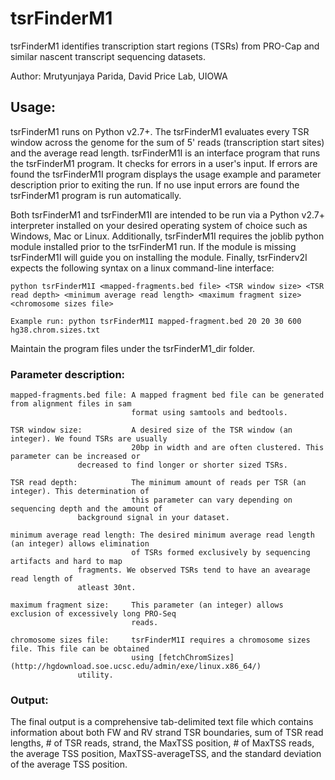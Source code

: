 # tsrFinderM1
tsrFinderM1 identifies transcription start regions (TSRs) from PRO-Cap and similar nascent transcript sequencing datasets.

Author: Mrutyunjaya Parida, David Price Lab, UIOWA

## Usage:
tsrFinderM1 runs on Python v2.7+. The tsrFinderM1 evaluates every TSR window across the genome for the sum of 5' reads (transcription start sites) and the average read length. tsrFinderM1I is an interface program that runs the tsrFinderM1 program. It checks for errors in a user's input. If errors are found the tsrFinderM1I program displays the usage example and parameter description prior to exiting the run. 
If no use input errors are found the tsrFinderM1 program is run automatically.

Both tsrFinderM1 and tsrFinderM1I are intended to be run via a Python v2.7+ interpreter installed on your desired operating system of choice such as Windows, Mac or Linux. Additionally, tsrFinderM1I requires the joblib python module installed prior to the tsrFinderM1 run. If the module is missing tsrFinderM1I will guide you on installing the module. Finally, tsrFinderv2I expects the following syntax on a linux command-line interface:

```
python tsrFinderM1I <mapped-fragments.bed file> <TSR window size> <TSR read depth> <minimum average read length> <maximum fragment size> <chromosome sizes file>

Example run: python tsrFinderM1I mapped-fragment.bed 20 20 30 600 hg38.chrom.sizes.txt

```
Maintain the program files under the tsrFinderM1_dir folder.

### Parameter description:
```
mapped-fragments.bed file: A mapped fragment bed file can be generated from alignment files in sam
                           format using samtools and bedtools.

TSR window size:           A desired size of the TSR window (an integer). We found TSRs are usually
                           20bp in width and are often clustered. This parameter can be increased or
			   decreased to find longer or shorter sized TSRs.

TSR read depth:            The minimum amount of reads per TSR (an integer). This determination of
                           this parameter can vary depending on sequencing depth and the amount of
			   background signal in your dataset.

minimum average read length: The desired minimum average read length (an integer) allows elimination
                           of TSRs formed exclusively by sequencing artifacts and hard to map
			   fragments. We observed TSRs tend to have an avearage read length of
			   atleast 30nt.

maximum fragment size:     This parameter (an integer) allows exclusion of excessively long PRO-Seq
                           reads. 

chromosome sizes file:     tsrFinderM1I requires a chromosome sizes file. This file can be obtained
                           using [fetchChromSizes](http://hgdownload.soe.ucsc.edu/admin/exe/linux.x86_64/)
			   utility.
```

### Output:
The final output is a comprehensive tab-delimited text file which contains information about both FW and RV strand TSR boundaries, sum of TSR read lengths, # of TSR reads, strand, the MaxTSS position, # of MaxTSS reads, the average TSS position, MaxTSS-averageTSS, and the standard deviation of the average TSS position.
